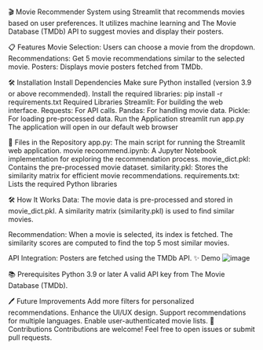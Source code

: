 🎬 Movie Recommender System
using Streamlit that recommends movies based on user preferences. It utilizes machine learning and The Movie Database (TMDb) API to suggest movies and display their posters.

📋 Features
Movie Selection: Users can choose a movie from the dropdown.
Recommendations: Get 5 movie recommendations similar to the selected movie.
Posters: Displays movie posters fetched from TMDb.

🛠️ Installation
Install Dependencies
Make sure  Python installed (version 3.9 or above recommended).
Install the required libraries:
pip install -r requirements.txt
Required Libraries
Streamlit: For building the web interface.
Requests: For API calls.
Pandas: For handling movie data.
Pickle: For loading pre-processed data.
Run the Application
streamlit run app.py
The application will open in our default web browser

📂 Files in the Repository
app.py: The main script for running the Streamlit web application.
movie recoommend.ipynb: A Jupyter Notebook implementation for exploring the recommendation process.
movie_dict.pkl: Contains the pre-processed movie dataset.
similarity.pkl: Stores the similarity matrix for efficient movie recommendations.
requirements.txt: Lists the required Python libraries

🛠️ How It Works
Data:
The movie data is pre-processed and stored in movie_dict.pkl.
A similarity matrix (similarity.pkl) is used to find similar movies.

Recommendation:
When a movie is selected, its index is fetched.
The similarity scores are computed to find the top 5 most similar movies.

API Integration:
Posters are fetched using the TMDb API.
✨ Demo
![image](https://github.com/user-attachments/assets/1d9d3e1e-091a-48ee-9a3e-fe1a1749c7c8)


📚 Prerequisites
Python 3.9 or later
A valid API key from The Movie Database (TMDb).

🖊️ Future Improvements
Add more filters for personalized recommendations.
Enhance the UI/UX design.
Support recommendations for multiple languages.
Enable user-authenticated movie lists.
🤝 Contributions
Contributions are welcome! Feel free to open issues or submit pull requests.














